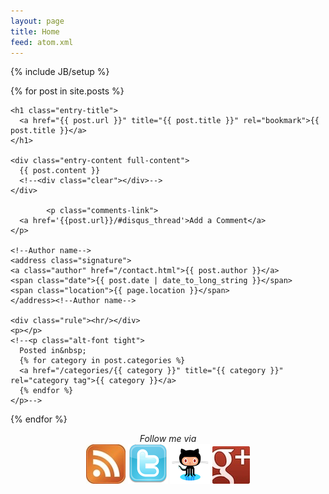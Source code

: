 ```yaml
---
layout: page
title: Home
feed: atom.xml
---
```

{% include JB/setup %}

  {% for post in site.posts %}
    
  <div class="full">
  	
    <h1 class="entry-title">
      <a href="{{ post.url }}" title="{{ post.title }}" rel="bookmark">{{ post.title }}</a>
    </h1>

    <div class="entry-content full-content">
      {{ post.content }}
      <!--<div class="clear"></div>-->
    </div>
  	  	    
  	  	    <p class="comments-link">
      <a href='{{post.url}}/#disqus_thread'>Add a Comment</a>
    </p>

    <!--Author name-->  
    <address class="signature">
    <a class="author" href="/contact.html">{{ post.author }}</a> 
    <span class="date">{{ post.date | date_to_long_string }}</span>
    <span class="location">{{ page.location }}</span>
  	</address><!--Author name-->
  	
  	<div class="rule"><hr/></div>
  	<p></p>
  	<!--<p class="alt-font tight">
      Posted in&nbsp;
      {% for category in post.categories %}
      <a href="/categories/{{ category }}" title="{{ category }}" rel="category tag">{{ category }}</a>
      {% endfor %}
    </p>-->

  </div>

{% endfor %}
    
<div align="center">
<em>Follow me via</em><br> <a href="/atom.xml"><img src="/images/rss.jpg"></a> <a href="https://twitter.com/#!/mickelsp"><img src="images/twitter.png"></a>
<a href="http://github.com/mickelsp"><img src="/images/github.png"></a> <a href="https://plus.google.com/114926118372366903256/"><img src="images/gplus.jpg"></a>
</div>

<script type="text/javascript">
    window._idl = {};
    _idl.variant = "banner";
    _idl.campaign = "idl_launch";
    (function() {
        var idl = document.createElement('script');
        idl.type = 'text/javascript';
        idl.async = true;
        idl.src = ('https:' == document.location.protocol ? 'https://' : 'http://') + 'members.internetdefenseleague.org/include/?url=' + (_idl.url || '') + '&campaign=' + (_idl.campaign || '') + '&variant=' + (_idl.variant || 'banner');
        document.getElementsByTagName('body')[0].appendChild(idl);
    })();
</script>
  



